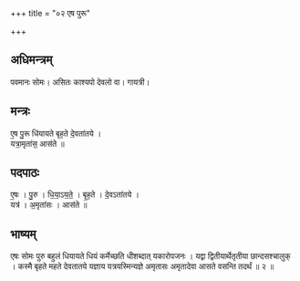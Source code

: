 +++
title = "०२ एष पुरू"

+++
## अधिमन्त्रम्
पवमानः सोमः। असितः काश्यपो देवलो वा। गायत्री।

## मन्त्रः
ए॒ष पु॒रू धि॑यायते बृह॒ते दे॒वता॑तये ।  
यत्रा॒मृता॑स॒ आस॑ते ॥

## पदपाठः
ए॒षः । पु॒रु । धि॒या॒ऽय॒ते॒ । बृ॒ह॒ते । दे॒वऽता॑तये ।  
यत्र॑ । अ॒मृता॑सः । आस॑ते ॥

## भाष्यम्
एषः सोमः पुरु बहुलं धियायते धियं कर्मेच्छति धीशब्दात् यकारोपजनः । यद्वा द्वितीयार्थेतृतीया छान्दसश्चालुक् । कस्मै बृहते महते देवतातये यज्ञाय यत्रयस्मिन्यज्ञे अमृतासः अमृतादेवा आसते वसन्ति तदर्थं ॥ २ ॥